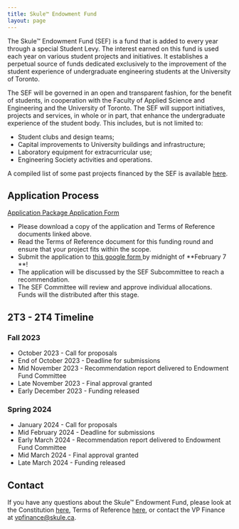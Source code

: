 ```yaml
---
title: Skule™ Endowment Fund
layout: page
---
```


The Skule™ Endowment Fund (SEF) is a fund that is added to every year through a special Student Levy. The interest earned on this fund is used each year on various student projects and initiatives. It establishes a perpetual source of funds dedicated exclusively to the improvement of the student experience of undergraduate engineering students at the University of Toronto.

The SEF will be governed in an open and transparent fashion, for the benefit of students, in cooperation with the Faculty of Applied Science and Engineering and the University of Toronto. The SEF will support initiatives, projects and services, in whole or in part, that enhance the undergraduate experience of the student body. This includes, but is not limited to:
- Student clubs and design teams;
- Capital improvements to University buildings and infrastructure;
- Laboratory equipment for extracurricular use;
- Engineering Society activities and operations.

A compiled list of some past projects financed by the SEF is available [here](https://drive.google.com/drive/u/3/folders/1xL_3wjVRcKnFvMFn17pkqiriw4kwnaNl).

## Application Process

<a class="button is-primary" href="/finances/applications/Special-Projects-Application-2T3-2T4.xlsx"> Application Package </a> 
<a class="button is-primary" href="https://docs.google.com/forms/d/e/1FAIpQLSdI9GVk59q4MyMYtCIylsDHgOeS-dHTfYJwkmGX5NJyimloXw/viewform"> Application Form </a> 

- Please download a copy of the application and Terms of Reference documents linked above. 
- Read the Terms of Reference document for this funding round and ensure that your project fits within the scope. 
- Submit the application to [this google form ](https://forms.gle/Eh8M7aQBQWho3PdN9) by midnight of **February 7 **! 
- The application will be discussed by the SEF Subcommittee to reach a recommendation.
- The SEF Committee will review and approve individual allocations. Funds will the distributed after this stage. 

## 2T3 - 2T4 Timeline 

### Fall 2023

- October 2023 - Call for proposals
- End of October 2023 - Deadline for submissions
- Mid November 2023 - Recommendation report delivered to Endowment Fund Committee
- Late November 2023 - Final approval granted
- Early December 2023 - Funding released

### Spring 2024

- January 2024 - Call for proposals
- Mid February 2024 - Deadline for submissions
- Early March 2024 - Recommendation report delivered to Endowment Fund Committee
- Mid March 2024 - Final approval granted
- Late March 2024 - Funding released

## Contact

If you have any questions about the Skule™ Endowment Fund, please look at the Constitution [here](/finances/applications/SEF_Constitution.pdf), Terms of Reference [here](/finances/applications/SEF_Terms_of_Reference.pdf), or contact the VP Finance at [vpfinance@skule.ca](mailto:vpfinance@skule.ca).
